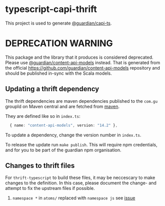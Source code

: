 # typescript-capi-thrift

This project is used to generate [@guardian/capi-ts](https://www.npmjs.com/package/@guardian/capi-ts).

# DEPRECATION WARNING

This package and the library that it produces is considered deprecated. Please use [@guardian/content-api-models](https://www.npmjs.com/package/@guardian/content-api-models) instead.  That is generated from the official https://github.com/guardian/content-api-models repository and should be published in-sync with the Scala models.

## Updating a thrift dependency

The thrift dependencies are maven dependencies published to the `com.gu` groupId on Maven central and are fetched from [maven](https://maven.org).

They are defined like so in `index.ts`:

```typescript
  { name: "content-api-models", version: "14.2" },
```

To update a dependency, change the version number in `index.ts`.

To release the update run `make publish`. This will require npm credentials, and for you to be part of the guardian npm organisation.

## Changes to thrift files

For `thrift-typescript` to build these files, it may be neccescary to make changes to the definition.
In this case, please document the change- and attempt to fix the upstream files if possible.

1. `namespace *` in `atoms/` replaced with `namespace js` see [issue](https://github.com/creditkarma/thrift-typescript/issues/119)
